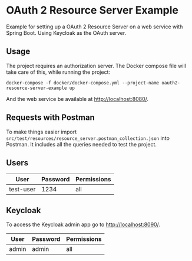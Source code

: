 # OAuth 2 Resource Server Example

Example for setting up a OAuth 2 Resource Server on a web service with Spring Boot. Using Keycloak as the OAuth server.

## Usage

The project requires an authorization server. The Docker compose file will take care of this, while running the project:

```
docker-compose -f docker/docker-compose.yml --project-name oauth2-resource-server-example up
```

And the web service be available at [http://localhost:8080/](http://localhost:8080/).

## Requests with Postman

To make things easier import `src/test/resources/resource_server.postman_collection.json` into Postman. It includes all the queries needed to test the project.

## Users

| User      | Password | Permissions |
|-----------|----------|-------------|
| test-user | 1234     | all         |

## Keycloak

To access the Keycloak admin app go to [http://localhost:8090/](http://localhost:8090/).

| User  | Password | Permissions |
|-------|----------|-------------|
| admin | admin    | all         |
